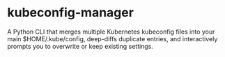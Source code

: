# kubeconfig-manager
A Python CLI that merges multiple Kubernetes kubeconfig files into your main $HOME/.kube/config, deep-diffs duplicate entries, and interactively prompts you to overwrite or keep existing settings.
